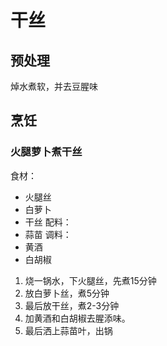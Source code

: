 # 干丝

## 预处理

焯水煮软，并去豆腥味

## 烹饪

### 火腿萝卜煮干丝

食材：
- 火腿丝
- 白萝卜
- 干丝
配料：
- 蒜苗
调料：
- 黄酒
- 白胡椒

1. 烧一锅水，下火腿丝，先煮15分钟
2. 放白萝卜丝，煮5分钟
3. 最后放干丝，煮2-3分钟
4. 加黄酒和白胡椒去腥添味。
5. 最后洒上蒜苗叶，出锅
